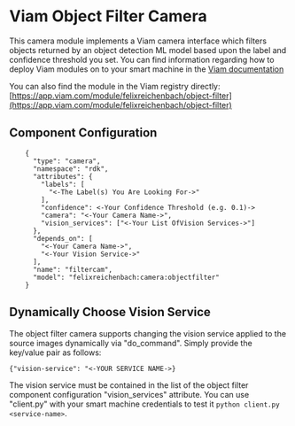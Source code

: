 # Viam Object Filter Camera

This camera module implements a Viam camera interface which filters objects returned by an object detection ML model based upon the label and confidence threshold you set.
You can find information regarding how to deploy Viam modules on to your smart machine in the [Viam documentation](https://docs.viam.com/registry/#use-modules)

You can also find the module in the Viam registry directly: [https://app.viam.com/module/felixreichenbach/object-filter](https://app.viam.com/module/felixreichenbach/object-filter)

## Component Configuration

```
    {
      "type": "camera",
      "namespace": "rdk",
      "attributes": {
        "labels": [
          "<-The Label(s) You Are Looking For->"
        ],
        "confidence": <-Your Confidence Threshold (e.g. 0.1)->
        "camera": "<-Your Camera Name->",
        "vision_services": ["<-Your List OfVision Services->"]
      },
      "depends_on": [
        "<-Your Camera Name->",
        "<-Your Vision Service->"
      ],
      "name": "filtercam",
      "model": "felixreichenbach:camera:objectfilter"
    }
```

## Dynamically Choose Vision Service

The object filter camera supports changing the vision service applied to the source images dynamically via "do_command".
Simply provide the key/value pair as follows:

```
{"vision-service": "<-YOUR SERVICE NAME->}
```

The vision service must be contained in the list of the object filter component configuration "vision_services" attribute.
You can use "client.py" with your smart machine credentials to test it ```python client.py <service-name>```.
